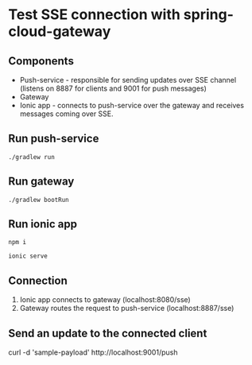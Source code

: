 # Test SSE connection with spring-cloud-gateway

## Components

* Push-service - responsible for sending updates over SSE channel (listens on 8887 for clients and 9001 for push messages)
* Gateway
* Ionic app - connects to push-service over the gateway and receives messages coming over SSE.

## Run push-service

`./gradlew run`

## Run gateway

`./gradlew bootRun`

## Run ionic app

`npm i`

`ionic serve`


## Connection

1. Ionic app connects to gateway (localhost:8080/sse)
2. Gateway routes the request to push-service (localhost:8887/sse)


## Send an update to the connected client

curl -d 'sample-payload' http://localhost:9001/push

